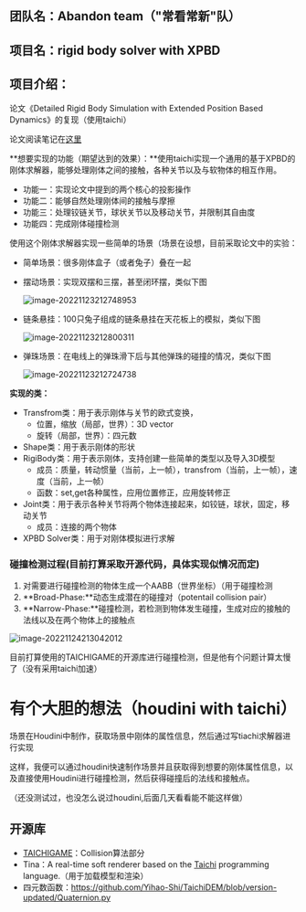 ## 团队名：Abandon team（"常看常新"队）

## 项目名：rigid body solver with XPBD

## 项目介绍：

论文《Detailed Rigid Body Simulation with Extended Position Based Dynamics》的复现（使用taichi）

论文阅读笔记在[这里](https://www.cnblogs.com/Ligo-Z/p/16921559.html)

**想要实现的功能（期望达到的效果）：**使用taichi实现一个通用的基于XPBD的刚体求解器，能够处理刚体之间的接触，各种关节以及与软物体的相互作用。

- 功能一：实现论文中提到的两个核心的投影操作
- 功能二：能够自然处理刚体间的接触与摩擦
- 功能三：处理铰链关节，球状关节以及移动关节，并限制其自由度
- 功能四：完成刚体碰撞检测

使用这个刚体求解器实现一些简单的场景（场景在设想，目前采取论文中的实验：

- 简单场景：很多刚体盒子（或者兔子）叠在一起

- 摆动场景：实现双摆和三摆，甚至闭环摆，类似下图

  ![image-20221123212748953](https://img2022.cnblogs.com/blog/1656870/202211/1656870-20221123212750831-1757344658.png)

- 链条悬挂：100只兔子组成的链条悬挂在天花板上的模拟，类似下图

  ![image-20221123212800311](https://img2022.cnblogs.com/blog/1656870/202211/1656870-20221123212802123-1618061579.png)

- 弹珠场景：在电线上的弹珠滑下后与其他弹珠的碰撞的情况，类似下图

  ![image-20221123212724738](https://img2022.cnblogs.com/blog/1656870/202211/1656870-20221123212726614-1777701870.png)

**实现的类：**

- Transfrom类：用于表示刚体与关节的欧式变换，
  - 位置，缩放（局部，世界）：3D vector
  - 旋转（局部，世界）：四元数
- Shape类：用于表示刚体的形状
- RigiBody类：用于表示刚体，支持创建一些简单的类型以及导入3D模型
  - 成员：质量，转动惯量（当前，上一帧），transfrom（当前，上一帧），速度（当前，上一帧）
  - 函数：set,get各种属性，应用位置修正，应用旋转修正
- Joint类：用于表示各种关节将两个物体连接起来，如铰链，球状，固定，移动关节
  - 成员：连接的两个物体
- XPBD Solver类：用于对刚体模拟进行求解

### 碰撞检测过程(目前打算采取开源代码，具体实现似情况而定)

1. 对需要进行碰撞检测的物体生成一个AABB（世界坐标）（用于碰撞检测
2. **Broad-Phase:**动态生成潜在的碰撞对（potentail collision pair）
3. **Narrow-Phase:**碰撞检测，若检测到物体发生碰撞，生成对应的接触的法线以及在两个物体上的接触点

![image-20221124213042012](https://img2022.cnblogs.com/blog/1656870/202211/1656870-20221124213043033-1530754736.png)

目前打算使用的TAICHIGAME的开源库进行碰撞检测，但是他有个问题计算太慢了（没有采用taichi加速）

# 有个大胆的想法（houdini with taichi）

场景在Houdini中制作，获取场景中刚体的属性信息，然后通过写tiachi求解器进行实现

这样，我便可以通过houdini快速制作场景并且获取得到想要的刚体属性信息，以及直接使用Houdini进行碰撞检测，然后获得碰撞后的法线和接触点。

（还没测试过，也没怎么说过houdini,后面几天看看能不能这样做）

## 开源库

- [TAICHIGAME](https://github.com/maksyuki/TaichiGAME)：Collision算法部分
- Tina：A real-time soft renderer based on the [Taichi](https://github.com/taichi-dev/taichi) programming language.（用于加载模型和渲染）
- 四元数函数：https://github.com/Yihao-Shi/TaichiDEM/blob/version-updated/Quaternion.py

